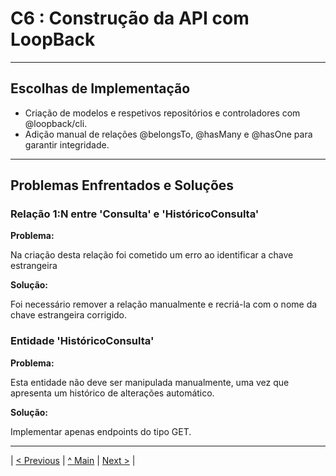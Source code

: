 # C6 : Construção da API com LoopBack

---

## Escolhas de Implementação

- Criação de modelos e respetivos repositórios e controladores com @loopback/cli.
- Adição manual de relações @belongsTo, @hasMany e @hasOne para garantir integridade.

---

## Problemas Enfrentados e Soluções

### Relação 1:N entre 'Consulta' e 'HistóricoConsulta'

**Problema:**

Na criação desta relação foi cometido um erro ao identificar a chave estrangeira

**Solução:**

Foi necessário remover a relação manualmente e recriá-la com o nome da chave estrangeira corrigido.

### Entidade 'HistóricoConsulta'

**Problema:**

Esta entidade não deve ser manipulada manualmente, uma vez que apresenta um histórico de alterações automático.

**Solução:**

Implementar apenas endpoints do tipo GET.

---

| [< Previous](rebd05.md) | [^ Main](/../../) | [Next >](rebd07.md) |
